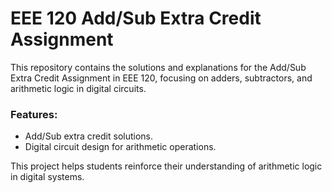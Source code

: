 # EEE 120 Add/Sub Extra Credit Assignment

This repository contains the solutions and explanations for the Add/Sub Extra Credit Assignment in EEE 120, focusing on adders, subtractors, and arithmetic logic in digital circuits.

### Features:
- Add/Sub extra credit solutions.
- Digital circuit design for arithmetic operations.

This project helps students reinforce their understanding of arithmetic logic in digital systems.

